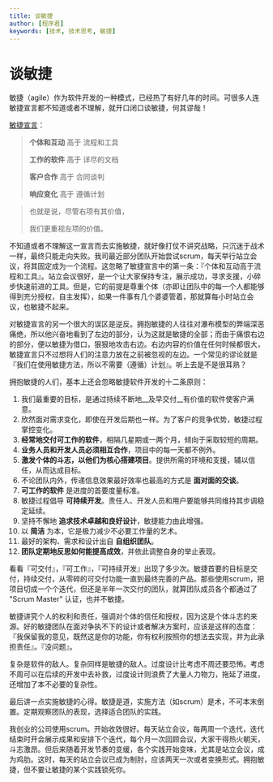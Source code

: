 ```yaml
---
title: 谈敏捷
author: [程序君]
keywords: [技术, 技术思考, 敏捷]
---
```


# 谈敏捷

敏捷（agile）作为软件开发的一种模式，已经热了有好几年的时间。可很多人连敏捷宣言都不知道或者不理解，就开口闭口谈敏捷，何其谬哉！

[敏捷宣言](http://agilemanifesto.org/iso/zhchs/)：

> __个体和互动__ 高于 流程和工具
>
> __工作的软件__ 高于 详尽的文档
>
> __客户合作__ 高于 合同谈判
>
> __响应变化__ 高于 遵循计划

> 也就是说，尽管右项有其价值，
>
> 我们更重视左项的价值。

不知道或者不理解这一宣言而去实施敏捷，就好像打仗不讲究战略，只沉迷于战术一样，最终只能走向失败。我司最近部分团队开始尝试scrum，每天举行站立会议，将其固定成为一个流程。这忽略了敏捷宣言中的第一条：『个体和互动高于流程和工具』。站立会议很好，是一个让大家保持专注，展示成功，寻求支援，小碎步快速前进的工具。但是，它的前提是尊重个体（亦即让团队中的每一个人都能够得到充分授权，自主发挥），如果一件事有几个婆婆管着，那就算每小时站立会议，也敏捷不起来。

对敏捷宣言的另一个很大的误区是逆反。拥抱敏捷的人往往对瀑布模型的弊端深恶痛绝，所以他兴奋地看到了左边的部分，认为这就是敏捷的全部；而由于痛恨右边的部分，便以敏捷为借口，狠狠地攻击右边。右边内容的价值在任何时候都很大，敏捷宣言只不过想将人们的注意力放在之前被忽视的左边。一个常见的谬论就是『我们在使用敏捷方法，所以不需要（遵循）计划』。听上去是不是很耳熟？

拥抱敏捷的人们，基本上还会忽略敏捷软件开发的十二条原则：

1. 我们最重要的目标，是通过持续不断地__及早交付__有价值的软件使客户满意。
1. 欣然面对需求变化，即使在开发后期也一样。为了客户的竞争优势，敏捷过程掌控变化。
1. __经常地交付可工作的软件__，相隔几星期或一两个月，倾向于采取较短的周期。
1. __业务人员和开发人员必须相互合作__，项目中的每一天都不例外。
1. __激发个体的斗志，以他们为核心搭建项目__。提供所需的环境和支援，辅以信任，从而达成目标。
1. 不论团队内外，传递信息效果最好效率也最高的方式是 __面对面的交谈__。
1. __可工作的软件__ 是进度的首要度量标准。
1. 敏捷过程倡导 __可持续开发__。责任人、开发人员和用户要能够共同维持其步调稳定延续。
1. 坚持不懈地 __追求技术卓越和良好设计__，敏捷能力由此增强。
1. 以 __简洁__ 为本，它是极力减少不必要工作量的艺术。
1. 最好的架构、需求和设计出自 __自组织团队__。
1. __团队定期地反思如何能提高成效__，并依此调整自身的举止表现。

看看『可交付』，『可工作』，『可持续开发』出现了多少次。敏捷首要的目标是交付，持续交付，从零碎的可交付功能一直到最终完善的产品。那些使用scrum，把项目切成一个个迭代，但还是半年一次交付的团队，就算团队成员各个都通过了 "Scrum Master" 认证，也并不敏捷。

敏捷讲究个人的权利和责任，强调对个体的信任和授权，因为这是个体斗志的来源。好的敏捷团队在面对争执不下的设计或者解决方案时，应该是这样的态度：『我保留我的意见，既然这是你的功能，你有权利按照你的想法去实现，并为此承担责任』。『没问题』。

复杂是软件的敌人。复杂同样是敏捷的敌人。过度设计比考虑不周还要恐怖。考虑不周可以在后续的开发中去补救，过度设计则浪费了大量人力物力，拖延了进度，还增加了本不必要的复杂性。

最后讲一点实施敏捷的心得。敏捷是道，实施方法（如scrum）是术，不可本末倒置。定期观察团队的表现，选择适合团队的实践。

我创业的公司使用scrum。开始收效很好。每天站立会议，每两周一个迭代，迭代结束时开会展示成果和安排下个迭代，每个月一次回顾会议，大家干得热火朝天，斗志激昂。但后来随着开发节奏的变缓，各个实践开始变味，尤其是站立会议，成为鸡肋。这时，每天的站立会议已成为制肘，应该两天一次或者变换形式。拥抱敏捷，但不要让敏捷的某个实践锁死你。
